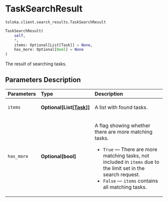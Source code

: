 # TaskSearchResult
`toloka.client.search_results.TaskSearchResult`

```python
TaskSearchResult(
    self,
    *,
    items: Optional[List[Task]] = None,
    has_more: Optional[bool] = None
)
```

The result of searching tasks.

## Parameters Description

| Parameters | Type | Description |
| :----------| :----| :-----------|
`items`|**Optional\[List\[[Task](toloka.client.task.Task.md)\]\]**|<p>A list with found tasks.</p>
`has_more`|**Optional\[bool\]**|<p>A flag showing whether there are more matching tasks.</p> <ul> <li>`True` — There are more matching tasks, not included in `items` due to the limit set in the search request.</li> <li>`False` — `items` contains all matching tasks.</li> </ul>
